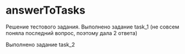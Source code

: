 # answerToTasks

Решение тестового задания. 
Выполнено задание task_1 (не совсем поняла последний вопрос, поэтому дала 2 ответа)  

Выполнено задание task_2  

